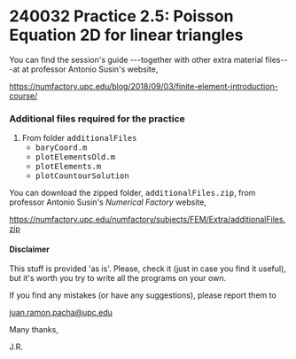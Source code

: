 # 240032 Practice 2.5: Poisson Equation 2D for linear triangles
You can find the session's guide ---together with other extra material files---at 
at professor Antonio Susin's website,

https://numfactory.upc.edu/blog/2018/09/03/finite-element-introduction-course/

### Additional files required for the practice
1. From folder <tt>additionalFiles</tt>
   * <tt>baryCoord.m</tt>
   * <tt>plotElementsOld.m</tt>
   * <tt>plotElements.m</tt>
   * <tt>plotCountourSolution</tt>

You can download the zipped folder, <tt>additionalFiles.zip</tt>, from
professor Antonio Susin's _Numerical Factory_ website,

https://numfactory.upc.edu/numfactory/subjects/FEM/Extra/additionalFiles.zip

#### Disclaimer
This stuff is provided 'as is'. Please, check it (just in case you find 
it useful), but it's worth you try to write all the programs on your own.

If you find any mistakes (or have any suggestions), please report them to 

juan.ramon.pacha@upc.edu 

Many thanks,

J.R.
